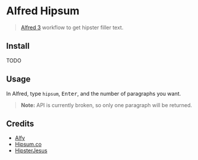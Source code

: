 # Alfred Hipsum

> [Alfred 3](https://www.alfredapp.com/) workflow to get hipster filler text.


## Install

TODO

<!-- ```
$ npm install --global alfred-hipsum
```

*Requires [Node.js](https://nodejs.org) 4+ and the Alfred [Powerpack](https://www.alfredapp.com/powerpack/).* -->


## Usage

In Alfred, type `hipsum`, <kbd>Enter</kbd>, and the number of paragraphs you want.

> __Note:__ API is currently broken, so only one paragraph will be returned.


## Credits

- [Alfy](https://github.com/sindresorhus/alfy)
- [Hipsum.co](http://hipsum.co)
- [HipsterJesus](http://hipsterjesus.com)
